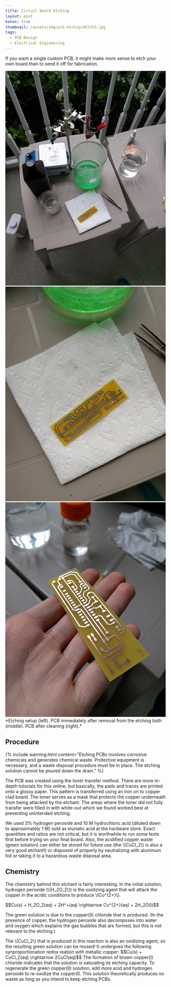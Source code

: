 ```yaml
---
title: Circuit Board Etching
layout: post
katex: true
thumbnail: /assets/img/pcb-etch/pcbEtch3.jpg
tags:
  - PCB Design
  - Electrical Engineering
---
```


If you want a single custom PCB, it might make more sense to etch your own board than to send it off for fabrication.
<!--more-->

<div class="center">
    <img src="/assets/img/pcb-etch/pcbEtch1.jpg" alt="Etching setup" class="three-image-row">
    <img src="/assets/img/pcb-etch/pcbEtch2.jpg" alt="PCB after etching" class="three-image-row">
    <img src="/assets/img/pcb-etch/pcbEtch3.jpg" alt="PCB after cleaning" class="three-image-row">
</div>
*Etching setup (left). PCB immediately after removal from the etching bath (middle). PCB after cleaning (right).*

## Procedure

{% include warning.html content="Etching PCBs involves corrosive chemicals and generates chemical waste. Protective equipment is necessary, and a waste disposal procedure must be in place. The etching solution cannot be poured down the drain." %}

The PCB was created using the toner transfer method. There are more in-depth tutorials for this online, but basically, the pads and traces are printed onto a glossy paper. This pattern is transferred using an iron on to copper clad board. The toner serves as a mask that protects the copper underneath from being attacked by the etchant. The areas where the toner did not fully transfer were filled in with white-out which we found worked best at preventing unintended etching.

We used 3% hydrogen peroxide and 10 M hydrochloric acid (diluted down to approximately 1 M) sold as muriatic acid at the hardware store. Exact quantities and ratios are not critical, but it is worthwhile to run some tests first before trying on your final board. Also, the acidified copper waste (green solution) can either be stored for future use (the \\(CuCl_2\\) is also a very good etchant!) or disposed of properly by neutralizing with aluminum foil or taking it to a hazardous waste disposal area.

## Chemistry

The chemistry behind this etchant is fairly interesting. In the initial solution, hydrogen peroxide (\\(H_2O_2\\)) is the oxidizing agent that will attack the copper in the acidic conditions to produce \\(Cu^{2+}\\).

\$\$Cu(s) + H_2O_2(aq) + 2H^+(aq) \rightarrow Cu^{2+}(aq) + 2H_2O(l)\$\$

The green solution is due to the copper(II) chloride that is produced. (In the presence of copper, the hydrogen peroxide also decomposes into water and oxygen which explains the gas bubbles that are formed, but this is not relevant to the etching.)

The \\(CuCl_2\\) that is produced in this reaction is also an oxidizing agent, so the resulting green solution can be reused! It undergoes the following synproportionation redox reation with metallic copper:
\$\$Cu(s) + CuCl_2(aq) \rightarrow 2CuCl(aq)\$\$
The formation of brown copper(I) chloride indicates that the solution is saturating its etching capacity. To regenerate the green copper(II) solution, add more acid and hydrogen peroxide to re-oxidize the copper(I). This solution theoretically produces no waste as long as you intend to keep etching PCBs.
